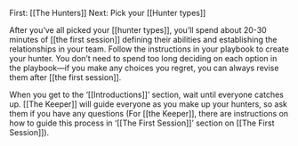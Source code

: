 
First: [[The Hunters]]
Next: Pick your [[Hunter types]]

After you’ve all picked your [[hunter types]], you’ll spend about 20-30 minutes of [[the first session]] defining their abilities and establishing the relationships in your team. Follow the instructions in your playbook to create your hunter. You don’t need to spend too long deciding on each option in the playbook—if you make any choices you regret, you can always revise them after [[the first session]].

When you get to the ‘[[Introductions]]’ section, wait until everyone catches up. [[The Keeper]] will guide everyone as you make up your hunters, so ask them if you have any questions (For [[the Keeper]], there are instructions on how to guide this process in ‘[[The First Session]]’ section on [[The First Session]]).

